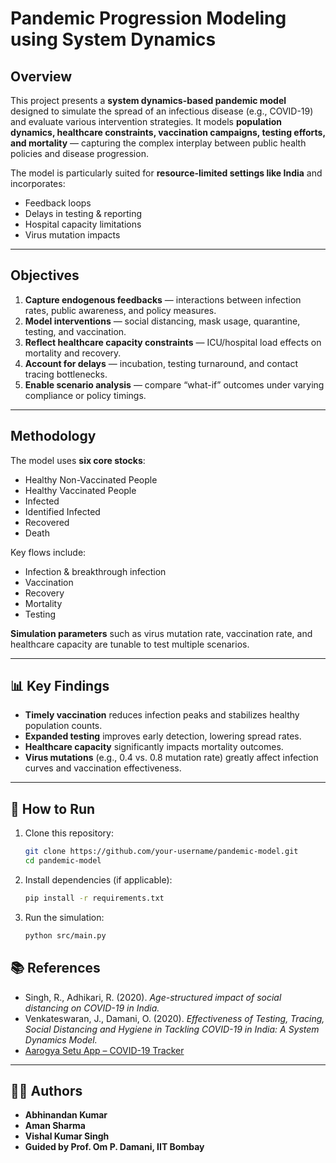 # Pandemic Progression Modeling using System Dynamics

##  Overview

This project presents a **system dynamics-based pandemic model** designed to simulate the spread of an infectious disease (e.g., COVID-19) and evaluate various intervention strategies.
It models **population dynamics, healthcare constraints, vaccination campaigns, testing efforts, and mortality** — capturing the complex interplay between public health policies and disease progression.

The model is particularly suited for **resource-limited settings like India** and incorporates:

* Feedback loops
* Delays in testing & reporting
* Hospital capacity limitations
* Virus mutation impacts

---

##  Objectives

1. **Capture endogenous feedbacks** — interactions between infection rates, public awareness, and policy measures.
2. **Model interventions** — social distancing, mask usage, quarantine, testing, and vaccination.
3. **Reflect healthcare capacity constraints** — ICU/hospital load effects on mortality and recovery.
4. **Account for delays** — incubation, testing turnaround, and contact tracing bottlenecks.
5. **Enable scenario analysis** — compare “what-if” outcomes under varying compliance or policy timings.

---

##  Methodology

The model uses **six core stocks**:

* Healthy Non-Vaccinated People
* Healthy Vaccinated People
* Infected
* Identified Infected
* Recovered
* Death

Key flows include:

* Infection & breakthrough infection
* Vaccination
* Recovery
* Mortality
* Testing

**Simulation parameters** such as virus mutation rate, vaccination rate, and healthcare capacity are tunable to test multiple scenarios.

---

## 📊 Key Findings

* **Timely vaccination** reduces infection peaks and stabilizes healthy population counts.
* **Expanded testing** improves early detection, lowering spread rates.
* **Healthcare capacity** significantly impacts mortality outcomes.
* **Virus mutations** (e.g., 0.4 vs. 0.8 mutation rate) greatly affect infection curves and vaccination effectiveness.

---

## 🚀 How to Run

1. Clone this repository:

   ```bash
   git clone https://github.com/your-username/pandemic-model.git
   cd pandemic-model
   ```
2. Install dependencies (if applicable):

   ```bash
   pip install -r requirements.txt
   ```
3. Run the simulation:

   ```bash
   python src/main.py
   ```

## 📚 References

* Singh, R., Adhikari, R. (2020). *Age-structured impact of social distancing on COVID-19 in India.*
* Venkateswaran, J., Damani, O. (2020). *Effectiveness of Testing, Tracing, Social Distancing and Hygiene in Tackling COVID-19 in India: A System Dynamics Model.*
* [Aarogya Setu App – COVID-19 Tracker](https://secure.mygov.in/task/aarogya-setu-app-covid-19-tracker-launched-alert-you-and-keep-you-safe-download-now)

---

## 👨‍💻 Authors

* **Abhinandan Kumar**
* **Aman Sharma**
* **Vishal Kumar Singh**
* **Guided by Prof. Om P. Damani, IIT Bombay**

